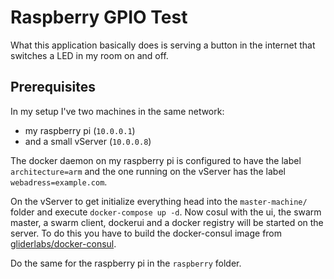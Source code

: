 # Raspberry GPIO Test

What this application basically does is serving a button in the internet that switches a LED in my room on and off.

## Prerequisites
In my setup I've two machines in the same network:
 - my raspberry pi (`10.0.0.1`)
 - and a small vServer (`10.0.0.8`)

The docker daemon on my raspberry pi is configured to have the label `architecture=arm` and the one running on the vServer has the label `webadress=example.com`.

On the vServer to get initialize everything head into the `master-machine/` folder and execute `docker-compose up -d`. Now cosul with the ui, the swarm master, a swarm client, dockerui and a docker registry will be started on the server. To do this you have to build the docker-consul image from [gliderlabs/docker-consul](https://github.com/gliderlabs/docker-consul). 

Do the same for the raspberry pi in the `raspberry` folder.





